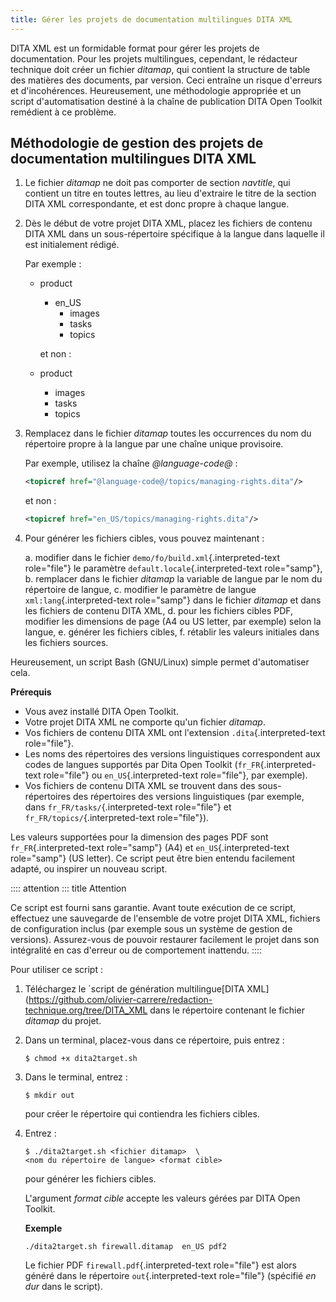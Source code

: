 ```yaml
---
title: Gérer les projets de documentation multilingues DITA XML
---
```


DITA XML est un formidable format pour gérer les projets de
documentation. Pour les projets multilingues, cependant, le rédacteur
technique doit créer un fichier *ditamap*, qui contient la structure de
table des matières des documents, par version. Ceci entraîne un risque
d'erreurs et d'incohérences. Heureusement, une méthodologie appropriée
et un script d'automatisation destiné à la chaîne de publication DITA
Open Toolkit remédient à ce problème.

## Méthodologie de gestion des projets de documentation multilingues DITA XML

1.  Le fichier *ditamap* ne doit pas comporter de section *navtitle*,
    qui contient un titre en toutes lettres, au lieu d'extraire le
    titre de la section DITA XML correspondante, et est donc propre à
    chaque langue.

2.  Dès le début de votre projet DITA XML, placez les fichiers de
    contenu DITA XML dans un sous-répertoire spécifique à la langue dans
    laquelle il est initialement rédigé.

    Par exemple :

    -   product

        -   en_US
            -   images
            -   tasks
            -   topics

        et non :

    -   product

        -   images
        -   tasks
        -   topics

3.  Remplacez dans le fichier *ditamap* toutes les occurrences du nom du
    répertoire propre à la langue par une chaîne unique provisoire.

    Par exemple, utilisez la chaîne *\@language-code@* :

    ``` xml
    <topicref href="@language-code@/topics/managing-rights.dita"/>
    ```

    et non :

    ``` xml
    <topicref href="en_US/topics/managing-rights.dita"/>
    ```

4.  Pour générer les fichiers cibles, vous pouvez maintenant :

    a.  modifier dans le fichier `demo/fo/build.xml`{.interpreted-text
        role="file"} le paramètre `default.locale`{.interpreted-text
        role="samp"},
    b.  remplacer dans le fichier *ditamap* la variable de langue par le
        nom du répertoire de langue,
    c.  modifier le paramètre de langue `xml:lang`{.interpreted-text
        role="samp"} dans le fichier *ditamap* et dans les fichiers de
        contenu DITA XML,
    d.  pour les fichiers cibles PDF, modifier les dimensions de page
        (A4 ou US letter, par exemple) selon la langue,
    e.  générer les fichiers cibles,
    f.  rétablir les valeurs initiales dans les fichiers sources.

Heureusement, un script Bash (GNU/Linux) simple permet d'automatiser
cela.

**Prérequis**

-   Vous avez installé DITA Open Toolkit.
-   Votre projet DITA XML ne comporte qu'un fichier *ditamap*.
-   Vos fichiers de contenu DITA XML ont l'extension
    `.dita`{.interpreted-text role="file"}.
-   Les noms des répertoires des versions linguistiques correspondent
    aux codes de langues supportés par Dita Open Toolkit
    (`fr_FR`{.interpreted-text role="file"} ou `en_US`{.interpreted-text
    role="file"}, par exemple).
-   Vos fichiers de contenu DITA XML se trouvent dans des
    sous-répertoires des répertoires des versions linguistiques (par
    exemple, dans `fr_FR/tasks/`{.interpreted-text role="file"} et
    `fr_FR/topics/`{.interpreted-text role="file"}).

Les valeurs supportées pour la dimension des pages PDF sont
`fr_FR`{.interpreted-text role="samp"} (A4) et `en_US`{.interpreted-text
role="samp"} (US letter). Ce script peut être bien entendu facilement
adapté, ou inspirer un nouveau script.

:::: attention
::: title
Attention


Ce script est fourni sans garantie. Avant toute exécution de ce script,
effectuez une sauvegarde de l'ensemble de votre projet DITA XML,
fichiers de configuration inclus (par exemple sous un système de gestion
de versions). Assurez-vous de pouvoir restaurer facilement le projet
dans son intégralité en cas d'erreur ou de comportement inattendu.
::::

Pour utiliser ce script :

1.  Téléchargez le \`script de génération multilingue\[DITA
    XML\](<https://github.com/olivier-carrere/redaction-technique.org/tree/DITA_XML>
    dans le répertoire contenant le fichier *ditamap* du projet.

2.  Dans un terminal, placez-vous dans ce répertoire, puis entrez :

    ``` console
    $ chmod +x dita2target.sh
    ```

3.  Dans le terminal, entrez :

    ``` console
    $ mkdir out
    ```

    pour créer le répertoire qui contiendra les fichiers cibles.

4.  Entrez :

    ``` console
    $ ./dita2target.sh <fichier ditamap>  \
    <nom du répertoire de langue> <format cible>
    ```

    pour générer les fichiers cibles.

    L'argument *format cible* accepte les valeurs gérées par DITA Open
    Toolkit.

    **Exemple**

    ``` console
    ./dita2target.sh firewall.ditamap  en_US pdf2
    ```

    Le fichier PDF `firewall.pdf`{.interpreted-text role="file"} est
    alors généré dans le répertoire `out`{.interpreted-text role="file"}
    (spécifié *en dur* dans le script).
